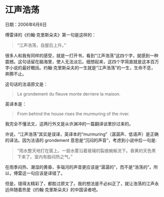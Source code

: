 # 江声浩荡

日期：2006年6月6日

傅雷译的《约翰·克里斯朵夫》第一句是这样的：

> “江声浩荡，自屋后上升。”

很多人和我有同样的感受，就是一打开书，看到“江声浩荡”这四个字，就感到一种震撼。这句话留在脑海里，使人无法淡忘。细想起来，这四个字简直就是这本百万字小说的最好概括。约翰·克里斯朵夫的一生就是“江声浩荡”的一生，生命不息，奔腾不止。

这句话的法语原文是：

> Le grondement du fleuve monte derriere la maison.

英译本是：

> From behind the house rises the murmuring of the river.

我完全不懂法文，这两行外文是从许渊冲的一篇翻译谈里抄过来的。

许说，“江声浩荡”其实是误译，英译本的“murmuring”（潺潺声、低语声）是正确的译法。因为法语的 grondement 意思是“沉闷的声音”，考虑到小说中后一句是:

> “雨水整天地打在窗上。一层水雾沿着玻璃的裂痕蜿蜒流下。昏黄的天色黑下来了。室内有股闷热之气。”

在雨季闷热、潮湿的黄昏，多瑙河的声音更应该是“潺潺的”，而不是“浩荡的”。所以，傅雷这一句应该是译错了。

但是，错得太精彩了，都胜过原文了。我的想法是不必纠正了，就让浩荡的江声永远伴随着热爱《约翰·克里斯朵夫》的中国读者吧。


